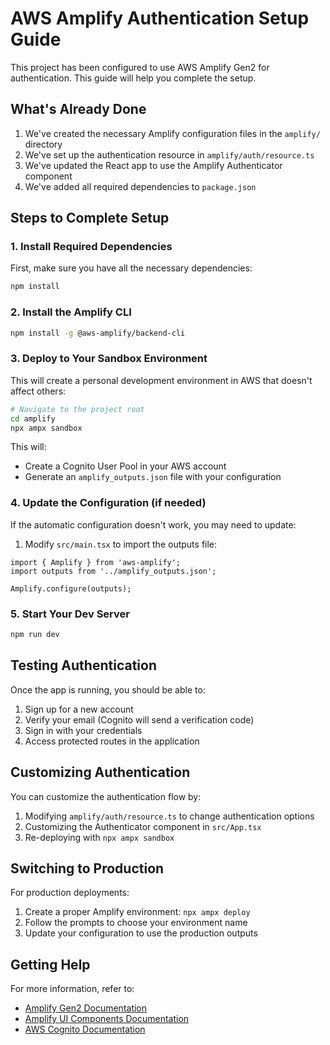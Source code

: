 # AWS Amplify Authentication Setup Guide

This project has been configured to use AWS Amplify Gen2 for authentication. This guide will help you complete the setup.

## What's Already Done

1. We've created the necessary Amplify configuration files in the `amplify/` directory
2. We've set up the authentication resource in `amplify/auth/resource.ts`
3. We've updated the React app to use the Amplify Authenticator component
4. We've added all required dependencies to `package.json`

## Steps to Complete Setup

### 1. Install Required Dependencies

First, make sure you have all the necessary dependencies:

```bash
npm install
```

### 2. Install the Amplify CLI

```bash
npm install -g @aws-amplify/backend-cli
```

### 3. Deploy to Your Sandbox Environment

This will create a personal development environment in AWS that doesn't affect others:

```bash
# Navigate to the project root
cd amplify
npx ampx sandbox
```

This will:
- Create a Cognito User Pool in your AWS account
- Generate an `amplify_outputs.json` file with your configuration

### 4. Update the Configuration (if needed)

If the automatic configuration doesn't work, you may need to update:

1. Modify `src/main.tsx` to import the outputs file:
```tsx
import { Amplify } from 'aws-amplify';
import outputs from '../amplify_outputs.json';

Amplify.configure(outputs);
```

### 5. Start Your Dev Server

```bash
npm run dev
```

## Testing Authentication

Once the app is running, you should be able to:

1. Sign up for a new account
2. Verify your email (Cognito will send a verification code)
3. Sign in with your credentials
4. Access protected routes in the application

## Customizing Authentication

You can customize the authentication flow by:

1. Modifying `amplify/auth/resource.ts` to change authentication options
2. Customizing the Authenticator component in `src/App.tsx`
3. Re-deploying with `npx ampx sandbox`

## Switching to Production

For production deployments:

1. Create a proper Amplify environment: `npx ampx deploy`
2. Follow the prompts to choose your environment name
3. Update your configuration to use the production outputs

## Getting Help

For more information, refer to:
- [Amplify Gen2 Documentation](https://docs.amplify.aws/gen2/)
- [Amplify UI Components Documentation](https://ui.docs.amplify.aws/)
- [AWS Cognito Documentation](https://docs.aws.amazon.com/cognito/) 